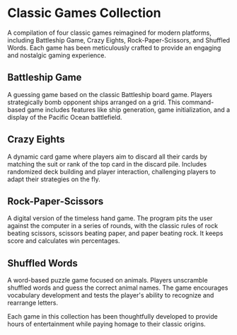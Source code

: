 # Classic Games Collection

A compilation of four classic games reimagined for modern platforms, including Battleship Game, Crazy Eights, Rock-Paper-Scissors, and Shuffled Words. Each game has been meticulously crafted to provide an engaging and nostalgic gaming experience.

## Battleship Game

A guessing game based on the classic Battleship board game. Players strategically bomb opponent ships arranged on a grid. This command-based game includes features like ship generation, game initialization, and a display of the Pacific Ocean battlefield.

## Crazy Eights

A dynamic card game where players aim to discard all their cards by matching the suit or rank of the top card in the discard pile. Includes randomized deck building and player interaction, challenging players to adapt their strategies on the fly.

## Rock-Paper-Scissors

A digital version of the timeless hand game. The program pits the user against the computer in a series of rounds, with the classic rules of rock beating scissors, scissors beating paper, and paper beating rock. It keeps score and calculates win percentages.

## Shuffled Words

A word-based puzzle game focused on animals. Players unscramble shuffled words and guess the correct animal names. The game encourages vocabulary development and tests the player's ability to recognize and rearrange letters.

Each game in this collection has been thoughtfully developed to provide hours of entertainment while paying homage to their classic origins.
